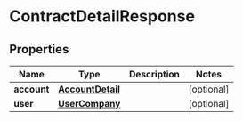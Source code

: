 # ContractDetailResponse

## Properties
Name | Type | Description | Notes
------------ | ------------- | ------------- | -------------
**account** | [**AccountDetail**](AccountDetail.md) |  |  [optional]
**user** | [**UserCompany**](UserCompany.md) |  |  [optional]
